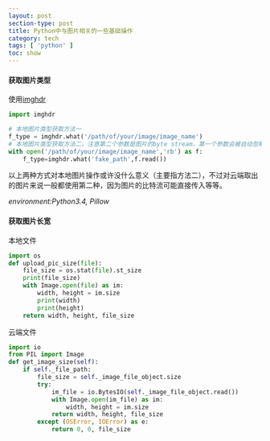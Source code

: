 ```yaml
---
layout: post
section-type: post
title: Python中与图片相关的一些基础操作
category: tech
tags: [ 'python' ]
toc: show
---
```


#### 获取图片类型

使用[imghdr](https://docs.python.org/2/library/imghdr.html#imghdr.what)

```python
import imghdr

# 本地图片类型获取方法一
f_type = imghdr.what('/path/of/your/image/image_name')
# 本地图片类型获取方法二，注意第二个参数是图片的byte stream，第一个参数会被自动忽略
with open('/path/of/your/image/image_name','rb') as f:
    f_type=imghdr.what('fake_path',f.read())
```

以上两种方式对本地图片操作或许没什么意义（主要指方法二），不过对云端取出的图片来说一般都使用第二种，因为图片的比特流可能直接传入等等。


_environment:Python3.4, Pillow_

#### 获取图片长宽

本地文件

```python
import os
def upload_pic_size(file):
    file_size = os.stat(file).st_size
    print(file_size)
    with Image.open(file) as im:
        width, height = im.size
        print(width)
        print(height)
    return width, height, file_size
```

云端文件

```python
import io
from PIL import Image
def get_image_size(self):
	if self._file_path:
    	file_size = self._image_file_object.size
        try:
        	im_file = io.BytesIO(self._image_file_object.read())
            with Image.open(im_file) as im:
                width, height = im.size
            return width, height, file_size
        except (OSError, IOError) as e:
            return 0, 0, file_size
```